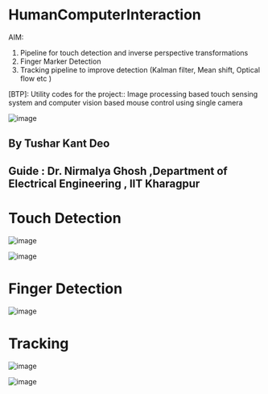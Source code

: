 # HumanComputerInteraction

AIM: 
1) Pipeline for touch detection and inverse perspective transformations
2) Finger Marker Detection 
3) Tracking pipeline to improve detection (Kalman filter, Mean shift, Optical flow etc )


[BTP]: Utility codes for the project:: Image processing based touch sensing system and computer vision based mouse control using single camera

![image](https://user-images.githubusercontent.com/19845548/143453549-2d16fe5e-f0f1-410a-824f-866f19354b30.png)


## By Tushar Kant Deo 
## Guide : Dr. Nirmalya Ghosh ,Department of Electrical Engineering , IIT Kharagpur 



# Touch Detection 


![image](https://user-images.githubusercontent.com/19845548/143455498-8fe434a7-985c-43d2-a3e4-6ecc65b0cf84.png)


![image](https://user-images.githubusercontent.com/19845548/143454936-dce678f4-7dd1-4e8f-8bf4-4c595ed2e3a7.png)



# Finger Detection

![image](https://user-images.githubusercontent.com/19845548/143455291-ef5c8236-c583-4ac7-bcd5-bf05833a6764.png)

# Tracking 

![image](https://user-images.githubusercontent.com/19845548/143455349-ab4b125f-bc40-4741-a314-d8620f0a9f55.png)

![image](https://user-images.githubusercontent.com/19845548/143455395-eddbf998-5872-4e62-a2c3-1c264e1bebd6.png)


